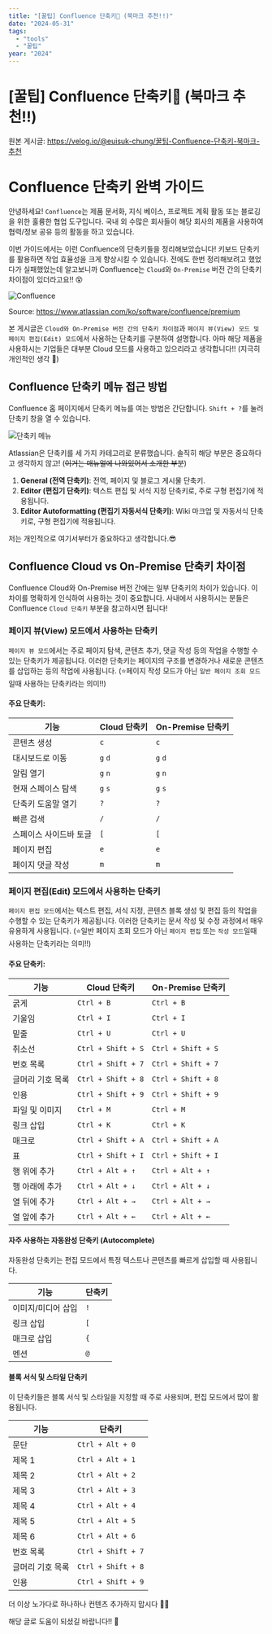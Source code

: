 ```yaml
---
title: "[꿀팁] Confluence 단축키📖 (북마크 추천!!)"
date: "2024-05-31"
tags:
  - "tools"
  - "꿀팁"
year: "2024"
---
```


# [꿀팁] Confluence 단축키📖 (북마크 추천!!)

원본 게시글: https://velog.io/@euisuk-chung/꿀팁-Confluence-단축키-북마크-추천



Confluence 단축키 완벽 가이드
=====================

안녕하세요! `Confluence`는 제품 문서화, 지식 베이스, 프로젝트 계획 활동 또는 블로깅을 위한 훌륭한 협업 도구입니다. 국내 외 수많은 회사들이 해당 회사의 제품을 사용하여 협력/정보 공유 등의 활동을 하고 있습니다.

이번 가이드에서는 이런 Confluence의 단축키들을 정리해보았습니다! 키보드 단축키를 활용하면 작업 효율성을 크게 향상시킬 수 있습니다. 전에도 한번 정리해보려고 했었다가 실패했었는데 알고보니까 Confluence는 `Cloud`와 `On-Premise` 버전 간의 단축키 차이점이 있더라고요!! 😵

![Confluence](https://velog.velcdn.com/images/euisuk-chung/post/47008992-e8c4-4d12-ad3a-5102220c4345/image.gif)  

Source: <https://www.atlassian.com/ko/software/confluence/premium>

본 게시글은 `Cloud와 On-Premise 버전 간의 단축키 차이점`과 `페이지 뷰(View) 모드 및 페이지 편집(Edit) 모드`에서 사용하는 단축키를 구분하여 설명합니다. 아마 해당 제품을 사용하시는 기업들은 대부분 Cloud 모드를 사용하고 있으리라고 생각합니다!! (지극히 개인적인 생각 🤗)

Confluence 단축키 메뉴 접근 방법
-----------------------

Confluence 홈 페이지에서 단축키 메뉴를 여는 방법은 간단합니다. `Shift + ?`를 눌러 단축키 창을 열 수 있습니다.

![단축키 메뉴](https://velog.velcdn.com/images/euisuk-chung/post/85496a57-b382-4263-a781-3313b22b237b/image.png)

Atlassian은 단축키를 세 가지 카테고리로 분류했습니다. 솔직히 해당 부분은 중요하다고 생각하지 않고! (~~이거는 매뉴얼에 나와있어서 소개한 부분~~)

1. **General (전역 단축키)**: 전역, 페이지 및 블로그 게시물 단축키.
2. **Editor (편집기 단축키)**: 텍스트 편집 및 서식 지정 단축키로, 주로 구형 편집기에 적용됩니다.
3. **Editor Autoformatting (편집기 자동서식 단축키)**: Wiki 마크업 및 자동서식 단축키로, 구형 편집기에 적용됩니다.

저는 개인적으로 여기서부터가 중요하다고 생각합니다.😎

Confluence Cloud vs On-Premise 단축키 차이점
--------------------------------------

Confluence Cloud와 On-Premise 버전 간에는 일부 단축키의 차이가 있습니다. 이 차이를 명확하게 인식하여 사용하는 것이 중요합니다. 사내에서 사용하시는 분들은 Confluence `Cloud 단축키` 부분을 참고하시면 됩니다!

### 페이지 뷰(View) 모드에서 사용하는 단축키

`페이지 뷰 모드`에서는 주로 페이지 탐색, 콘텐츠 추가, 댓글 작성 등의 작업을 수행할 수 있는 단축키가 제공됩니다. 이러한 단축키는 페이지의 구조를 변경하거나 새로운 콘텐츠를 삽입하는 등의 작업에 사용됩니다. (⭐페이지 작성 모드가 아닌 `일반 페이지 조회 모드`일때 사용하는 단축키라는 의미!!)

#### 주요 단축키:

| 기능 | Cloud 단축키 | On-Premise 단축키 |
| --- | --- | --- |
| 콘텐츠 생성 | `c` | `c` |
| 대시보드로 이동 | `g` `d` | `g` `d` |
| 알림 열기 | `g` `n` | `g` `n` |
| 현재 스페이스 탐색 | `g` `s` | `g` `s` |
| 단축키 도움말 열기 | `?` | `?` |
| 빠른 검색 | `/` | `/` |
| 스페이스 사이드바 토글 | `[` | `[` |
| 페이지 편집 | `e` | `e` |
| 페이지 댓글 작성 | `m` | `m` |

### 페이지 편집(Edit) 모드에서 사용하는 단축키

`페이지 편집 모드`에서는 텍스트 편집, 서식 지정, 콘텐츠 블록 생성 및 편집 등의 작업을 수행할 수 있는 단축키가 제공됩니다. 이러한 단축키는 문서 작성 및 수정 과정에서 매우 유용하게 사용됩니다. (⭐일반 페이지 조회 모드가 아닌 `페이지 편집` 또는 `작성 모드`일때 사용하는 단축키라는 의미!!)

#### 주요 단축키:

| 기능 | Cloud 단축키 | On-Premise 단축키 |
| --- | --- | --- |
| 굵게 | `Ctrl + B` | `Ctrl + B` |
| 기울임 | `Ctrl + I` | `Ctrl + I` |
| 밑줄 | `Ctrl + U` | `Ctrl + U` |
| 취소선 | `Ctrl + Shift + S` | `Ctrl + Shift + S` |
| 번호 목록 | `Ctrl + Shift + 7` | `Ctrl + Shift + 7` |
| 글머리 기호 목록 | `Ctrl + Shift + 8` | `Ctrl + Shift + 8` |
| 인용 | `Ctrl + Shift + 9` | `Ctrl + Shift + 9` |
| 파일 및 이미지 | `Ctrl + M` | `Ctrl + M` |
| 링크 삽입 | `Ctrl + K` | `Ctrl + K` |
| 매크로 | `Ctrl + Shift + A` | `Ctrl + Shift + A` |
| 표 | `Ctrl + Shift + I` | `Ctrl + Shift + I` |
| 행 위에 추가 | `Ctrl + Alt + ↑` | `Ctrl + Alt + ↑` |
| 행 아래에 추가 | `Ctrl + Alt + ↓` | `Ctrl + Alt + ↓` |
| 열 뒤에 추가 | `Ctrl + Alt + →` | `Ctrl + Alt + →` |
| 열 앞에 추가 | `Ctrl + Alt + ←` | `Ctrl + Alt + ←` |

#### 자주 사용하는 자동완성 단축키 (Autocomplete)

자동완성 단축키는 편집 모드에서 특정 텍스트나 콘텐츠를 빠르게 삽입할 때 사용됩니다.

| 기능 | 단축키 |
| --- | --- |
| 이미지/미디어 삽입 | `!` |
| 링크 삽입 | `[` |
| 매크로 삽입 | `{` |
| 멘션 | `@` |

#### 블록 서식 및 스타일 단축키

이 단축키들은 블록 서식 및 스타일을 지정할 때 주로 사용되며, 편집 모드에서 많이 활용됩니다.

| 기능 | 단축키 |
| --- | --- |
| 문단 | `Ctrl + Alt + 0` |
| 제목 1 | `Ctrl + Alt + 1` |
| 제목 2 | `Ctrl + Alt + 2` |
| 제목 3 | `Ctrl + Alt + 3` |
| 제목 4 | `Ctrl + Alt + 4` |
| 제목 5 | `Ctrl + Alt + 5` |
| 제목 6 | `Ctrl + Alt + 6` |
| 번호 목록 | `Ctrl + Shift + 7` |
| 글머리 기호 목록 | `Ctrl + Shift + 8` |
| 인용 | `Ctrl + Shift + 9` |

더 이상 노가다로 하나하나 컨텐츠 추가하지 맙시다 🥲🥲

해당 글로 도움이 되셨길 바랍니다!! 🥰

